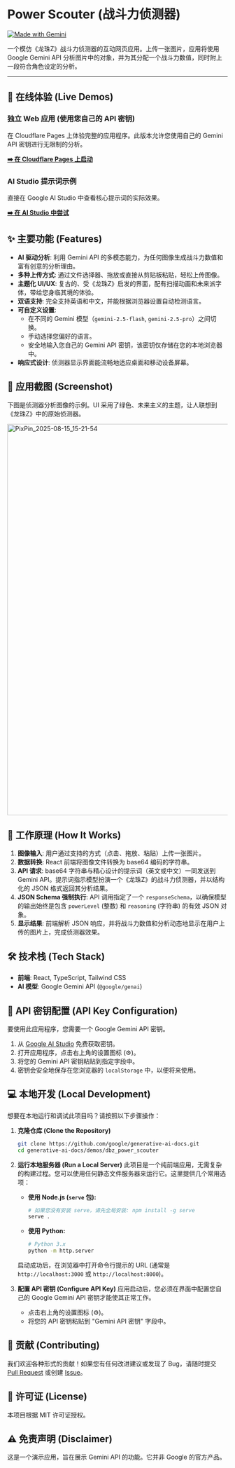 # Power Scouter (战斗力侦测器)

[![Made with Gemini](https://img.shields.io/badge/Made%20with-Gemini-blue.svg)](https://ai.google.dev/)

一个模仿《龙珠Z》战斗力侦测器的互动网页应用。上传一张图片，应用将使用 Google Gemini API 分析图片中的对象，并为其分配一个战斗力数值，同时附上一段符合角色设定的分析。

---

## 🚀 在线体验 (Live Demos)

### 独立 Web 应用 (使用您自己的 API 密钥)
在 Cloudflare Pages 上体验完整的应用程序。此版本允许您使用自己的 Gemini API 密钥进行无限制的分析。

**[➡️ 在 Cloudflare Pages 上启动](https://power-scouter.pages.dev/)**

### AI Studio 提示词示例
直接在 Google AI Studio 中查看核心提示词的实际效果。

**[➡️ 在 AI Studio 中尝试](https://aistudio.google.com/app/prompts?state=%7B%22ids%22:%5B%221-4VmnNzut1Z3Ouu2MSwE41CCX61vE-h1%22%5D,%22action%22:%22open%22,%22userId%22:%22102038139080022776927%22,%22resourceKeys%22:%7B%7D%7D&usp=sharing)**

## ✨ 主要功能 (Features)

*   **AI 驱动分析**: 利用 Gemini API 的多模态能力，为任何图像生成战斗力数值和富有创意的分析理由。
*   **多种上传方式**: 通过文件选择器、拖放或直接从剪贴板粘贴，轻松上传图像。
*   **主题化 UI/UX**: 复古的、受《龙珠Z》启发的界面，配有扫描动画和未来派字体，带给您身临其境的体验。
*   **双语支持**: 完全支持英语和中文，并能根据浏览器设置自动检测语言。
*   **可自定义设置**:
    *   在不同的 Gemini 模型（`gemini-2.5-flash`, `gemini-2.5-pro`）之间切换。
    *   手动选择您偏好的语言。
    *   安全地输入您自己的 Gemini API 密钥，该密钥仅存储在您的本地浏览器中。
*   **响应式设计**: 侦测器显示界面能流畅地适应桌面和移动设备屏幕。

## 📸 应用截图 (Screenshot)

下图是侦测器分析图像的示例。UI 采用了绿色、未来主义的主题，让人联想到《龙珠Z》中的原始侦测器。

<img width="816" height="893" alt="PixPin_2025-08-15_15-21-54" src="https://github.com/user-attachments/assets/e8bda072-2eff-4635-8d12-8c1fa1215742" />



## 🤖 工作原理 (How It Works)

1.  **图像输入**: 用户通过支持的方式（点击、拖放、粘贴）上传一张图片。
2.  **数据转换**: React 前端将图像文件转换为 base64 编码的字符串。
3.  **API 请求**: base64 字符串与精心设计的提示词（英文或中文）一同发送到 Gemini API。提示词指示模型扮演一个《龙珠Z》的战斗力侦测器，并以结构化的 JSON 格式返回其分析结果。
4.  **JSON Schema 强制执行**: API 调用指定了一个 `responseSchema`，以确保模型的输出始终是包含 `powerLevel` (整数) 和 `reasoning` (字符串) 的有效 JSON 对象。
5.  **显示结果**: 前端解析 JSON 响应，并将战斗力数值和分析动态地显示在用户上传的图片上，完成侦测器效果。

## 🛠️ 技术栈 (Tech Stack)

*   **前端**: React, TypeScript, Tailwind CSS
*   **AI 模型**: Google Gemini API (`@google/genai`)

## 🔑 API 密钥配置 (API Key Configuration)

要使用此应用程序，您需要一个 Google Gemini API 密钥。

1.  从 [Google AI Studio](https://makersuite.google.com/) 免费获取密钥。
2.  打开应用程序，点击右上角的设置图标 (⚙️)。
3.  将您的 Gemini API 密钥粘贴到指定字段中。
4.  密钥会安全地保存在您浏览器的 `localStorage` 中，以便将来使用。

## 💻 本地开发 (Local Development)

想要在本地运行和调试此项目吗？请按照以下步骤操作：

1.  **克隆仓库 (Clone the Repository)**
    ```bash
    git clone https://github.com/google/generative-ai-docs.git
    cd generative-ai-docs/demos/dbz_power_scouter
    ```

2.  **运行本地服务器 (Run a Local Server)**
    此项目是一个纯前端应用，无需复杂的构建过程。您可以使用任何静态文件服务器来运行它。这里提供几个常用选项：

    *   **使用 Node.js (`serve` 包):**
        ```bash
        # 如果您没有安装 serve，请先全局安装: npm install -g serve
        serve .
        ```

    *   **使用 Python:**
        ```bash
        # Python 3.x
        python -m http.server
        ```

    启动成功后，在浏览器中打开命令行提示的 URL (通常是 `http://localhost:3000` 或 `http://localhost:8000`)。

3.  **配置 API 密钥 (Configure API Key)**
    应用启动后，您必须在界面中配置您自己的 Google Gemini API 密钥才能使其正常工作。
    *   点击右上角的设置图标 (⚙️)。
    *   将您的 API 密钥粘贴到 "Gemini API 密钥" 字段中。

## 🤝 贡献 (Contributing)

我们欢迎各种形式的贡献！如果您有任何改进建议或发现了 Bug，请随时提交 [Pull Request](https://github.com/google/generative-ai-docs/pulls) 或创建 [Issue](https://github.com/google/generative-ai-docs/issues)。

## 📄 许可证 (License)

本项目根据 MIT 许可证授权。

## ⚠️ 免责声明 (Disclaimer)

这是一个演示应用，旨在展示 Gemini API 的功能。它并非 Google 的官方产品。
